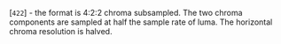 [`422`] - the format is 4:2:2
chroma subsampled.
The two chroma components are sampled at half the sample rate of luma.
The horizontal chroma resolution is halved.